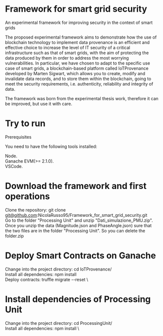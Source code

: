 # Framework for smart grid security
An experimental framework for improving security in the context of smart grids

The proposed experimental framework aims to demonstrate how the use of blockchain technology to implement data provenance is an efficient and effective choice to increase the level of IT security of a critical infrastructure such as that of smart grids, with the aim of protecting the data produced by them in order to address the most worrying vulnerabilities. In particular, we have chosen to adapt to the specific use case of smart grids, a blockchain-based platform called IoTProvenance developed by Marten Sigwart, which allows you to create, modify and invalidate data records, and to store them within the blockchain, going to meet the security requirements, i.e. authenticity, reliability and integrity of data.

The framework was born from the experimental thesis work, therefore it can be improved, but use it with care.

# Try to run 
Prerequisites

You need to have the following tools installed:

Node. \
Ganache EVM(>= 2.1.0). \
VSCode.

# Download the framework and first operations
Clone the repository: git clone git@github.com:NicolaRusso95/Framework_for_smart_grid_security.git \
Go to the folder "Processing Unit" and unzip "Dati_simulazione_PMU.zip". Once you unzip the data (Magnitude.json and PhaseAngle.json) sure that the two files are in the folder "Processing Unit". So you can delete the folder.zip


# Deploy Smart Contracts on Ganache

Change into the project directory: cd IoTProvenance/ \
Install all dependencies: npm install \
Deploy contracts: truffle migrate --reset \

# Install dependencies of Processing Unit

Change into the project directory: cd ProcessingUnit/ \
Install all dependencies: npm install \

